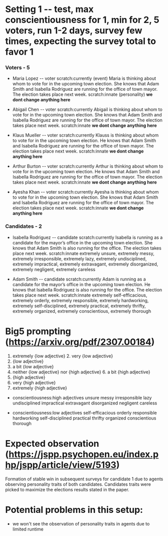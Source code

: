 # Setting 1 -- test, max conscientiousness for 1, min for 2, 5 voters, run 1-2 days, survey few times, expecting the survey total to favor 1
### Voters - 5
- Maria Lopez -- voter
scratch:currently (event)
Maria is thinking about whom to vote for in the upcoming town election. She knows that Adam Smith and Isabella Rodriguez are running for the office of town mayor. The election takes place next week.
scratch:innate (personality)
**we dont change anything here**


- Abigail Chen -- voter
scratch:currently
Abigail is thinking about whom to vote for in the upcoming town election. She knows that Adam Smith and Isabella Rodriguez are running for the office of town mayor. The election takes place next week.
scratch:innate
**we dont change anything here**


- Klaus Mueller -- voter
scratch:currently
Klauss is thinking about whom to vote for in the upcoming town election. He knows that Adam Smith and Isabella Rodriguez are running for the office of town mayor. The election takes place next week.
scratch:innate
**we dont change anything here**


- Arthur Burton -- voter
scratch:currently
Arthur is thinking about whom to vote for in the upcoming town election. He knows that Adam Smith and Isabella Rodriguez are running for the office of town mayor. The election takes place next week.
scratch:innate
**we dont change anything here**


- Ayesha Khan -- voter
scratch:currently
Ayesha is thinking about whom to vote for in the upcoming town election. She knows that Adam Smith and Isabella Rodriguez are running for the office of town mayor. The election takes place next week.
scratch:innate
**we dont change anything here**


### Candidates - 2
- Isabella Rodriguez -- candidate
scratch:currently 
Isabella is running as a candidate for the mayor’s office in the upcoming town election. She knows that Adam Smith is also running for the office. The election takes place next week.
scratch:innate
extremely unsure, extremely messy, extremely irresponsible, extremely lazy, extremely undisciplined, extremely impractical, extremely extravagant, extremely disorganized, extremely negligent, extremely careless

- Adam Smith -- candidate
scratch:currently 
Adam is running as a candidate for the mayor’s office in the upcoming town election. He knows that Isabella Rodriguez is also running for the office. The election takes place next week.
scratch:innate
extremely self-efficacious, extremely orderly, extremely responsible, extremely hardworking, extremely self-disciplined, extremely practical, extremely thrifty, extremely organized, extremely conscientious, extremely thorough


# Big5 prompting (https://arxiv.org/pdf/2307.00184)
1. extremely {low adjective} 2. very {low adjective}
3. {low adjective}
4. a bit {low adjective}
5. neither {low adjective} nor {high adjective} 6. a bit {high adjective}
7. {high adjective}
8. very {high adjective}
9. extremely {high adjective}

- conscientiousness:high adjectives
unsure
messy
irresponsible
lazy
undisciplined
impractical
extravagant
disorganized
negligent
careless

- conscientiousness:low adjectives
self-efficacious 
orderly 
responsible 
hardworking 
self-disciplined 
practical 
thrifty 
organized 
conscientious 
thorough

# Expected observation (https://jspp.psychopen.eu/index.php/jspp/article/view/5193)
Formation of stable win in subsequent surveys for candidate 1 due to agents observing personality traits of both candidates. Candidates traits were picked to maximize the elections results stated in the paper. 

# Potential problems in this setup:
- we won't see the observation of personality traits in agents due to limited runtime